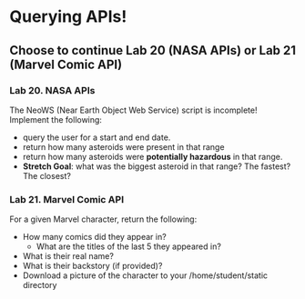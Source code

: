 # Querying APIs!

## Choose to continue Lab 20 (NASA APIs) or Lab 21 (Marvel Comic API)

### Lab 20. NASA APIs

The NeoWS (Near Earth Object Web Service) script is incomplete! Implement the following:

- query the user for a start and end date.
- return how many asteroids were present in that range
- return how many asteroids were **potentially hazardous** in that range.
- **Stretch Goal**: what was the biggest asteroid in that range? The fastest? The closest?

### Lab 21. Marvel Comic API

For a given Marvel character, return the following:

- How many comics did they appear in?
  - What are the titles of the last 5 they appeared in?
- What is their real name?
- What is their backstory (if provided)?
- Download a picture of the character to your /home/student/static directory
